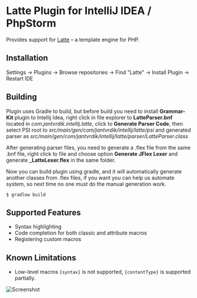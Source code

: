Latte Plugin for IntelliJ IDEA / PhpStorm
=========================================

Provides support for [Latte](https://github.com/nette/latte) – a template engine for PHP.


Installation
------------

Settings → Plugins → Browse repositories → Find "Latte" → Install Plugin → Restart IDE


Building
------------

Plugin uses Gradle to build, but before build you need to install **Grammar-Kit** plugin to Intellij Idea, right click in file explorer to **LatteParser.bnf** located in *com.jantvrdik.intellij.latte*, click to **Generate Parser Code**, then select PSI root to *src/main/gen/com/jantvrdik/intellij/latte/psi* and generated parser as *src/main/gen/com/jantvrdik/intellij/latte/parser/LatteParser.class*

After generating parser files, you need to generate a .flex file from the same .bnf file, right click to file and choose option **Generate JFlex Lexer** and generate **_LatteLexer.flex** in the same folder.

Now you can build plugin using gradle, and it will automatically generate another classes from .flex files, if you want you can help us automate system, so next time no one must do the manual generation work.
```$xslt
$ gradlew build
```


Supported Features
------------------

* Syntax highlighting
* Code completion for both classic and attribute macros
* Registering custom macros


Known Limitations
-----------------

* Low-level macros `{syntax}` is not supported, `{contentType}` is supported partially.

![Screenshot](http://plugins.jetbrains.com/files/7457/screenshot_14518.png)
